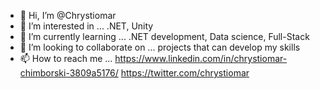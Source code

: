 - 👋 Hi, I’m @Chrystiomar
- 👀 I’m interested in ... .NET, Unity
- 🌱 I’m currently learning ... .NET development, Data science, Full-Stack
- 💞️ I’m looking to collaborate on ... projects that can develop my skills
- 📫 How to reach me ... https://www.linkedin.com/in/chrystiomar-chimborski-3809a5176/
                          https://twitter.com/chrystiomar

<!---
Chimborski-Chrys/Chimborski-Chrys is a ✨ special ✨ repository because its `README.md` (this file) appears on your GitHub profile.
You can click the Preview link to take a look at your changes.
--->
